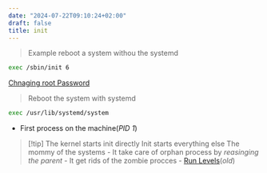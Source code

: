 ```yaml
---
date: "2024-07-22T09:10:24+02:00"
draft: false
title: init
---
```


>Example reboot a system withou the systemd 
```bash
exec /sbin/init 6 
```
[Chnaging root Password](/Notes/posts/redhat/boot_process#changing--the-root-password)

> Reboot the system with systemd 

```bash 
exec /usr/lib/systemd/system
```


- First process on the machine(*PID 1*)

> \[!tip\] The kernel starts init directly Init starts everything else
> The mommy of the systems - It take care of orphan process by
> *reasinging the parent* - It get rids of the zombie procces - [Run
> Levels](/Notes/posts/for_later/Run_Levels)(*old*)
